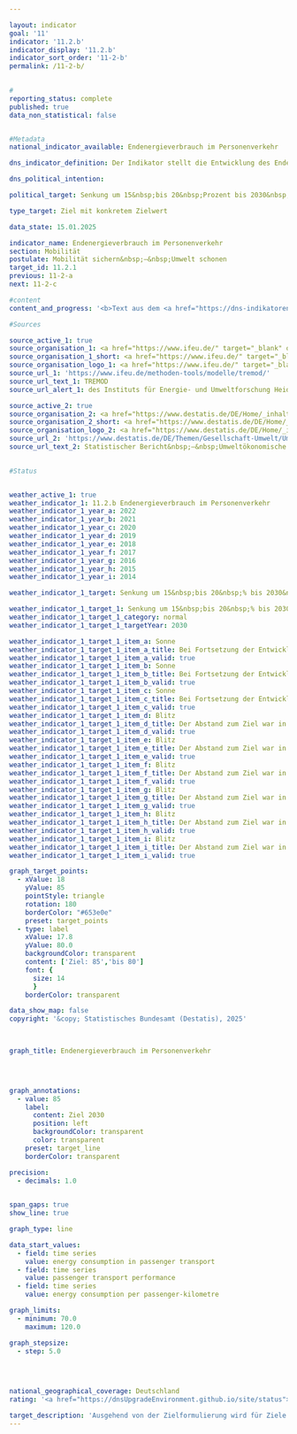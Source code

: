 ```yaml
---

layout: indicator        
goal: '11'        
indicator: '11.2.b'        
indicator_display: '11.2.b'        
indicator_sort_order: '11-2-b'        
permalink: /11-2-b/        
        

#
reporting_status: complete        
published: true        
data_non_statistical: false        


#Metadata        
national_indicator_available: Endenergieverbrauch im Personenverkehr        

dns_indicator_definition: Der Indikator stellt die Entwicklung des Endenergieverbrauchs durch die Beförderung von Personen mit der Bahn, im Luft- und Straßenverkehr (öffentlicher und Individualverkehr) im Inland dar.        

dns_political_intention:         

political_target: Senkung um 15&nbsp;bis 20&nbsp;Prozent bis 2030&nbsp;gegenüber 2015        

type_target: Ziel mit konkretem Zielwert        

data_state: 15.01.2025        

indicator_name: Endenergieverbrauch im Personenverkehr        
section: Mobilität        
postulate: Mobilität sichern&nbsp;–&nbsp;Umwelt schonen        
target_id: 11.2.1        
previous: 11-2-a        
next: 11-2-c        

#content         
content_and_progress: '<b>Text aus dem <a href="https://dns-indikatoren.de/assets/Publikationen/Indikatorenberichte/2022.pdf">Indikatorenbericht 2022&nbsp;- Stand 31.10.2022</a></b><br><br>Die Daten zum Endenergieverbrauch im Inland werden der Transport-Emission-Model-(<abbr title="Transport Emission Model" tabindex="0">TREMOD</abbr>-)Datenbank des Instituts für Energie- und Umweltforschung (<abbr title="Institut für Energie- und Umweltforschung Heidelberg gGmbH" tabindex="0">ifeu</abbr>) entnommen. <abbr title="Transport Emission Model" tabindex="0">TREMOD</abbr> ist ein Modell zur Bewertung von Verkehrsemissionen. Die Daten enthalten die Kraftstoffverbräuche im Zusammenhang mit dem Personenverkehr innerhalb Deutschlands&nbsp;–&nbsp;unabhängig vom Ort der Betankung&nbsp;–&nbsp;nach dem Verbrauchskonzept. Endenergie bezeichnet dabei den direkt im Verkehr genutzten Teil der Energie, lässt also die Umwandlungsverluste während der Herstellung der Kraftstoffe sowie eventuelle Leitungsverluste unberücksichtigt.<br><br>Die Personenbeförderungsleistung gibt die Anzahl der zurückgelegten Personenkilometer an. Sie wird zur Berechnung des spezifischen Energieverbrauchs in diesem Sektor verwendet und stammt auch aus <abbr title="Transport Emission Model" tabindex="0">TREMOD</abbr>. Im Luftverkehr werden nur die Inlandsflüge (nationaler Luftverkehr) berücksichtigt. Internationale Flüge vom und in das Bundesgebiet bleiben unberücksichtigt. Auch die Personenbeförderung in der Schifffahrt wird nicht einbezogen.<br><br>27,2&nbsp;% des gesamten Endenergieverbrauches sind dem Verkehr zuzurechnen. Hieran hat der Personenverkehr einen Anteil von 65,3&nbsp;%<sup>1</sup>. Einsparungen beim Endenergieverbrauch im Personenverkehr wirken sich daher merklich auf den gesamten Energieverbrauch in Deutschland aus. Die Anzahl der Personenkilometer gibt Aufschluss darüber, inwieweit sich die Beförderungsleistung (Änderung der Fahrgast-/Fluggastzahlen je gefahrenen Kilometer) ändert. Ergänzend wird neben dem Endenergieverbrauch auch die Energieeffizienz im Personenverkehr, gemessen als Endenergieverbrauch je Personenkilometer, betrachtet.<br><br>Im Zeitraum 2005&nbsp;bis 2020&nbsp;veringerte sich der Endenergieverbrauch im Personenverkehr insgesamt um 14,5&nbsp;% und entwickelte sich damit aktuell in die richtige Richtung zu seinem Ziel in der Deutschen Nachhaltigkeitsstrategie.<br><br>Auch die Anzahl der zurückgelegten Personenkilometer zwischen 2005&nbsp;und 2020&nbsp;verringerte sich um 14,3&nbsp;%, sodass der Energieverbrauch je Personenkilometer im gleichen Zeitraum, bezogen auf alle Verkehrsträger, nur geringfügig um 0,2&nbsp;% auf 1,63&nbsp;Megajoule pro Personenkilometer<sup>2</sup> anstieg. Somit konnte die Effizienz im Personenverkehr nicht gesteigert werden. Dies liegt hauptsächlich an der <abbr title="Coronavirus SARS-CoV-2" tabindex="0">COVID-19</abbr>-Pandemie, durch die die Mobilität der Menschen stark eingeschränkt war. Sowohl bei den Eisenbahnen als auch im Straßen- und Luftverkehr verringerten sich der Energieverbrauch und die Beförderungsleistung. Dies führte zu einer geringen Effizienzsteigerung im Straßenverkehr um 1,1&nbsp;%, während die Effizienz bei den Eisenbahnen um 13,7&nbsp;% und im Luftverkehr um 56,7&nbsp;% sank. Dieser Effizienzrückgang im Eisenbahn- und Luftverkehr ist auf die geringere Auslastung von Zügen und Flugzeugen durch die <abbr title="Coronavirus SARS-CoV-2" tabindex="0">COVID-19</abbr>-Pandemie zurückzuführen.<br><br>Der motorisierte Individualverkehr mit <abbr title="Personenkraftwagen" tabindex="0">Pkw</abbr> und Zweirädern hatte im Jahr 2020&nbsp;einen Anteil von 86,1&nbsp;% an der gesamten Personenbeförderungsleistung. Im Jahr 2019&nbsp;lag dieser bei 80,3&nbsp;%. Er lässt sich in verschiedene Kategorien unterteilen. Der Berufsverkehr (Pendler- und Geschäftsfahrten) hatte im Jahr 2019&nbsp;(aktuellere Daten lagen bei Redaktionsschluss noch nicht vor) mit 36,6&nbsp;% den größten Anteil, gefolgt vom Freizeitverkehr mit 30,9&nbsp;%. Der Einkaufsverkehr hatte einen Anteil von 17,5&nbsp;%. Die verschiedenen Fahrtzwecke haben sich seit 2005&nbsp;unterschiedlich entwickelt. Insbesondere die beruflich bedingten Fahrten haben deutlich zugenommen (+&nbsp;19,0&nbsp;%), während die Fahrten für Freizeit (– 8,9&nbsp;%) und Einkauf (– 2,1&nbsp;%) abgenommen haben.<br><br><small><sup>1</sup>Die Summe der Anteile von Güterverkehr (Indikator <a href="https://dnsUpgradeEnvironment.github.io/site/11-2-a">11.2.a</a>) und Personenverkehr (Indikator 11.2.b.) am gesamten Endenergieverbrauch durch den Verkehr ergeben zusammen nicht 100&nbsp;%. Diese Abweichung ist durch unterschiedliche Abgrenzungen der Energieverbräuche im Personen- und Güterverkehr (Inlandsverbrauch; Quelle: <abbr title="Transport Emission Model" tabindex="0">TREMOD</abbr>) und des gesamten Endenergieverbrauchs im Verkehr (Inlandsabsatz; Quelle: AG Energiebilanzen) bedingt.<br><br><sup>2</sup>Zur besseren Einordnung: Der Heizwert eines Liters Benzin entspricht 32&nbsp;Megajoule. Somit entspricht der Verbrauch von 1,63&nbsp;Megajoule pro Personenkilometer&nbsp;–&nbsp;hochgerechnet auf 100&nbsp;km&nbsp;–&nbsp;dem Energiegehalt von 5,1&nbsp;Litern Benzin.</small>'                

#Sources        

source_active_1: true
source_organisation_1: <a href="https://www.ifeu.de/" target="_blank" onclick="return confirm_alert('des Instituts für Energie- und Umweltforschung Heidelberg gGmbH', 'De')">Institut für Energie- und Umweltforschung Heidelberg gGmbH</a>
source_organisation_1_short: <a href="https://www.ifeu.de/" target="_blank" onclick="return confirm_alert('des Instituts für Energie- und Umweltforschung Heidelberg gGmbH', 'De')">Institut für Energie- und Umweltforschung Heidelberg gGmbH</a>
source_organisation_logo_1: <a href="https://www.ifeu.de/" target="_blank" onclick="return confirm_alert('des Instituts für Energie- und Umweltforschung Heidelberg gGmbH', 'De')"><img src="https://dnsTestEnvironment.github.io/site/public/OrgImgDe/ifeu.png" alt="Institut für Energie- und Umweltforschung Heidelberg gGmbH" title=" Klicken Sie hier um zur Homepage der Organisation Institut für Energie- und Umweltforschung Heidelberg gGmbH zu gelangen." style="height:60px; width:148px; border:transparent"/></a>
source_url_1: 'https://www.ifeu.de/methoden-tools/modelle/tremod/'
source_url_text_1: TREMOD
source_url_alert_1: des Instituts für Energie- und Umweltforschung Heidelberg gGmbH

source_active_2: true
source_organisation_2: <a href="https://www.destatis.de/DE/Home/_inhalt.html" target="_blank">Statistisches Bundesamt</a>
source_organisation_2_short: <a href="https://www.destatis.de/DE/Home/_inhalt.html" target="_blank">Statistisches Bundesamt</a>
source_organisation_logo_2: <a href="https://www.destatis.de/DE/Home/_inhalt.html" target="_blank"><img src="https://dnsTestEnvironment.github.io/site/public/OrgImgDe/destatis.png" alt="Statistisches Bundesamt" title=" Klicken Sie hier um zur Homepage der Organisation Statistisches Bundesamt zu gelangen." style="height:60px; width:148px; border:transparent"/></a>
source_url_2: 'https://www.destatis.de/DE/Themen/Gesellschaft-Umwelt/Umwelt/UGR/verkehr-tourismus/_inhalt.html#_xec5s7x8p'
source_url_text_2: Statistischer Bericht&nbsp;–&nbsp;Umweltökonomische Gesamtrechnungen (<abbr title="Umweltökonomische Gesamtrechnungen" tabindex="0">UGR</abbr>)&nbsp;–&nbsp;Verkehr und Umwelt
        

#Status        


weather_active_1: true
weather_indicator_1: 11.2.b Endenergieverbrauch im Personenverkehr
weather_indicator_1_year_a: 2022
weather_indicator_1_year_b: 2021
weather_indicator_1_year_c: 2020
weather_indicator_1_year_d: 2019
weather_indicator_1_year_e: 2018
weather_indicator_1_year_f: 2017
weather_indicator_1_year_g: 2016
weather_indicator_1_year_h: 2015
weather_indicator_1_year_i: 2014

weather_indicator_1_target: Senkung um 15&nbsp;bis 20&nbsp;% bis 2030&nbsp;gegenüber 2015

weather_indicator_1_target_1: Senkung um 15&nbsp;bis 20&nbsp;% bis 2030
weather_indicator_1_target_1_category: normal
weather_indicator_1_target_1_targetYear: 2030

weather_indicator_1_target_1_item_a: Sonne
weather_indicator_1_target_1_item_a_title: Bei Fortsetzung der Entwicklung aus 2022 wäre der Zielwert erreicht oder um weniger als 5&nbsp;% der Differenz zwischen Zielwert und dem Wert aus 2022 verfehlt worden.
weather_indicator_1_target_1_item_a_valid: true
weather_indicator_1_target_1_item_b: Sonne
weather_indicator_1_target_1_item_b_title: Bei Fortsetzung der Entwicklung aus 2021 wäre der Zielwert erreicht oder um weniger als 5&nbsp;% der Differenz zwischen Zielwert und dem Wert aus 2021 verfehlt worden.
weather_indicator_1_target_1_item_b_valid: true
weather_indicator_1_target_1_item_c: Sonne
weather_indicator_1_target_1_item_c_title: Bei Fortsetzung der Entwicklung aus 2020 wäre der Zielwert erreicht oder um weniger als 5&nbsp;% der Differenz zwischen Zielwert und dem Wert aus 2020 verfehlt worden.
weather_indicator_1_target_1_item_c_valid: true
weather_indicator_1_target_1_item_d: Blitz
weather_indicator_1_target_1_item_d_title: Der Abstand zum Ziel war in 2019 konstant hoch oder hat sich vergrößert. Der Indikator entwickelte sich also nicht in die gewünschte Richtung.
weather_indicator_1_target_1_item_d_valid: true
weather_indicator_1_target_1_item_e: Blitz
weather_indicator_1_target_1_item_e_title: Der Abstand zum Ziel war in 2018 konstant hoch oder hat sich vergrößert. Der Indikator entwickelte sich also nicht in die gewünschte Richtung.
weather_indicator_1_target_1_item_e_valid: true
weather_indicator_1_target_1_item_f: Blitz
weather_indicator_1_target_1_item_f_title: Der Abstand zum Ziel war in 2017 konstant hoch oder hat sich vergrößert. Der Indikator entwickelte sich also nicht in die gewünschte Richtung.
weather_indicator_1_target_1_item_f_valid: true
weather_indicator_1_target_1_item_g: Blitz
weather_indicator_1_target_1_item_g_title: Der Abstand zum Ziel war in 2016 konstant hoch oder hat sich vergrößert. Der Indikator entwickelte sich also nicht in die gewünschte Richtung.
weather_indicator_1_target_1_item_g_valid: true
weather_indicator_1_target_1_item_h: Blitz
weather_indicator_1_target_1_item_h_title: Der Abstand zum Ziel war in 2015 konstant hoch oder hat sich vergrößert. Der Indikator entwickelte sich also nicht in die gewünschte Richtung.
weather_indicator_1_target_1_item_h_valid: true
weather_indicator_1_target_1_item_i: Blitz
weather_indicator_1_target_1_item_i_title: Der Abstand zum Ziel war in 2014 konstant hoch oder hat sich vergrößert. Der Indikator entwickelte sich also nicht in die gewünschte Richtung.
weather_indicator_1_target_1_item_i_valid: true        

graph_target_points:
  - xValue: 18
    yValue: 85
    pointStyle: triangle
    rotation: 180
    borderColor: "#653e0e"
    preset: target_points
  - type: label
    xValue: 17.8
    yValue: 80.0
    backgroundColor: transparent
    content: ['Ziel: 85','bis 80']
    font: {
      size: 14
      }
    borderColor: transparent        

data_show_map: false        
copyright: '&copy; Statistisches Bundesamt (Destatis), 2025'        

        

graph_title: Endenergieverbrauch im Personenverkehr        

        


graph_annotations:
  - value: 85
    label:
      content: Ziel 2030
      position: left
      backgroundColor: transparent
      color: transparent
    preset: target_line
    borderColor: transparent        

precision: 
  - decimals: 1.0
            

span_gaps: true        
show_line: true        

graph_type: line        

data_start_values: 
  - field: time series
    value: energy consumption in passenger transport
  - field: time series
    value: passenger transport performance
  - field: time series
    value: energy consumption per passenger-kilometre        

graph_limits: 
  - minimum: 70.0
    maximum: 120.0        

graph_stepsize: 
  - step: 5.0
            

                        

national_geographical_coverage: Deutschland                
rating: '<a href="https://dnsUpgradeEnvironment.github.io/site/status"><img src="https://sdg-indikatoren.de/public/Wettersymbole/Sonne.png" title="Bei Fortsetzung der Entwicklung aus 2022 wäre der Zielwert erreicht oder um weniger als 5&nbsp;% der Differenz zwischen Zielwert und dem Wert aus 2022 verfehlt worden." alt="Wettersymbol Sonne"/></a>'        

target_description: 'Ausgehend von der Zielformulierung wird für Ziele ohne einen exakten Zielwert, sondern mit einem Zielintervall,  jeweils die schwächste Zielforderung (hier: Reduzierung auf 85&nbsp;% des Wertes von 2005) als mindestens zu erfüllende Zielgröße angesehen. Indikator 11.2.b ist im Durchschnitt der letzten sechs Berichtsjahre deutlich gesunken, sodass das Ziel von 85&nbsp;% in 2030&nbsp;bei einer Beibehaltung voraussichtlich erreicht wird. Der Indikator wird mit „Sonne“ bewertet. Hinweis: Auch die, für diese Bewertung nicht relevante, Zielgröße von 80&nbsp;% würde bei einer Beibehaltung der Entwicklung erreicht werden.'        
---
```


